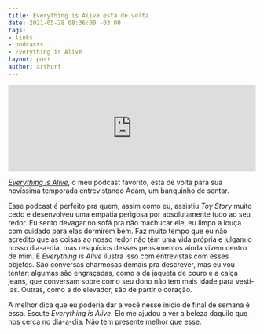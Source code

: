 ```yaml
---
title: Everything is Alive está de volta
date: 2021-05-28 08:36:00 -03:00
tags:
- links
- podcasts
- Everything is Alive
layout: post
author: arthurf
---
```


<iframe allow="autoplay *; encrypted-media *; fullscreen *" frameborder="0" height="175" style="width:100%;max-width:660px;overflow:hidden;background:transparent;" class="full-width" sandbox="allow-forms allow-popups allow-same-origin allow-scripts allow-storage-access-by-user-activation allow-top-navigation-by-user-activation" src="https://embed.podcasts.apple.com/br/podcast/adam-stool/id1388419519?i=1000523361949"></iframe>

[*Everything is Alive*](https://www.everythingisalive.com/), o meu podcast favorito, está de volta para sua novíssima temporada entrevistando Adam, um banquinho de sentar.

Esse podcast é perfeito pra quem, assim como eu, assistiu *Toy Story* muito cedo e desenvolveu uma empatia perigosa por absolutamente tudo ao seu redor. Eu sento devagar no sofá pra não machucar ele, eu limpo a louça com cuidado para elas dormirem bem. Faz muito tempo que eu não acredito que as coisas ao nosso redor não têm uma vida própria e julgam o nosso dia-a-dia, mas resquícios desses pensamentos ainda vivem dentro de mim. E *Everything is Alive* ilustra isso com entrevistas com esses objetos. São conversas charmosas demais pra descrever, mas eu vou tentar: algumas são engraçadas, como a da jaqueta de couro e a calça jeans, que conversam sobre como seu dono não tem mais idade para vestí-las. Outras, como a do elevador, são de partir o coração.

A melhor dica que eu poderia dar a você nesse início de final de semana é essa. Escute *Everything is Alive*. Ele me ajudou a ver a beleza daquilo que nos cerca no dia-a-dia. Não tem presente melhor que esse.